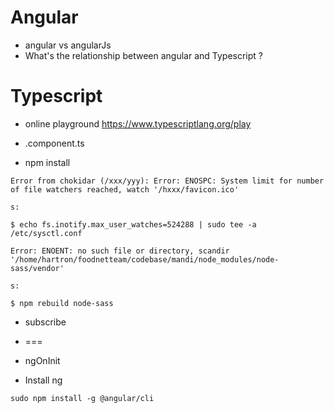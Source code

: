 # Angular
- angular vs angularJs
- What's the relationship between angular and Typescript ?

# Typescript
- online playground https://www.typescriptlang.org/play


- .component.ts

- npm install


```
Error from chokidar (/xxx/yyy): Error: ENOSPC: System limit for number of file watchers reached, watch '/hxxx/favicon.ico'

s:

$ echo fs.inotify.max_user_watches=524288 | sudo tee -a /etc/sysctl.conf
```

```
Error: ENOENT: no such file or directory, scandir '/home/hartron/foodnetteam/codebase/mandi/node_modules/node-sass/vendor'

s:

$ npm rebuild node-sass
```

- subscribe

- ===

- ngOnInit

- Install ng
```
sudo npm install -g @angular/cli
```

